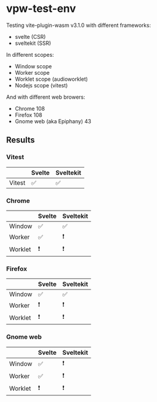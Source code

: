 # vpw-test-env

Testing vite-plugin-wasm v3.1.0 with different frameworks:

- svelte (CSR)
- sveltekit (SSR)

In different scopes:

- Window scope
- Worker scope
- Worklet scope (audioworklet)
- Nodejs scope (vitest)

And with different web browers:

- Chrome 108
- Firefox 108
- Gnome web (aka Epiphany) 43

## Results

### Vitest

|        | Svelte | Sveltekit |
| ------ | ------ | --------- |
| Vitest | ✅     | ✅        |

### Chrome

|         | Svelte | Sveltekit |
| ------- | ------ | --------- |
| Window  | ✅     | ✅        |
| Worker  | ✅     | ❗        |
| Worklet | ❗     | ❗        |

### Firefox

|         | Svelte | Sveltekit |
| ------- | ------ | --------- |
| Window  | ✅     | ✅        |
| Worker  | ❗     | ❗        |
| Worklet | ❗     | ❗        |

### Gnome web

|         | Svelte | Sveltekit |
| ------- | ------ | --------- |
| Window  | ✅     | ❗        |
| Worker  | ✅     | ❗        |
| Worklet | ❗     | ❗        |
